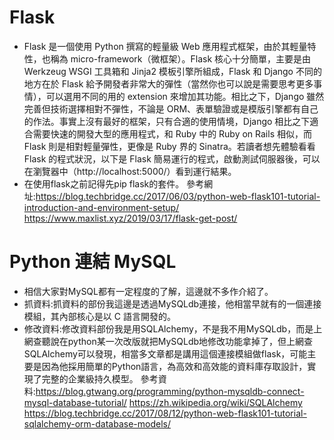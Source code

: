 # Flask
- Flask 是一個使用 Python 撰寫的輕量級 Web 應用程式框架，由於其輕量特性，也稱為 micro-framework（微框架）。Flask 核心十分簡單，主要是由 Werkzeug WSGI 工具箱和 Jinja2 模板引擎所組成，Flask 和 Django 不同的地方在於 Flask 給予開發者非常大的彈性（當然你也可以說是需要思考更多事情），可以選用不同的用的 extension 來增加其功能。相比之下，Django 雖然完善但技術選擇相對不彈性，不論是 ORM、表單驗證或是模版引擎都有自己的作法。事實上沒有最好的框架，只有合適的使用情境，Django 相比之下適合需要快速的開發大型的應用程式，和 Ruby 中的 Ruby on Rails 相似，而 Flask 則是相對輕量彈性，更像是 Ruby 界的 Sinatra。若讀者想先體驗看看 Flask 的程式狀況，以下是 Flask 簡易運行的程式，啟動測試伺服器後，可以在瀏覽器中（http://localhost:5000/）看到運行結果。
- 在使用flask之前記得先pip flask的套件。
參考網址:https://blog.techbridge.cc/2017/06/03/python-web-flask101-tutorial-introduction-and-environment-setup/ https://www.maxlist.xyz/2019/03/17/flask-get-post/ 

# Python 連結 MySQL
- 相信大家對MySQL都有一定程度的了解，這邊就不多作介紹了。
- 抓資料:抓資料的部份我這邊是透過MySQLdb連接，他相當早就有的一個連接模組，其內部核心是以 C 語言開發的。
- 修改資料:修改資料部份我是用SQLAlchemy，不是我不用MySQLdb，而是上網查聽說在python某一次改版就把MySQLdb地修改功能拿掉了，但上網查SQLAlchemy可以發現，相當多文章都是講用這個連接模組做flask，可能主要是因為他採用簡單的Python語言，為高效和高效能的資料庫存取設計，實現了完整的企業級持久模型。
參考資料:https://blog.gtwang.org/programming/python-mysqldb-connect-mysql-database-tutorial/ https://zh.wikipedia.org/wiki/SQLAlchemy https://blog.techbridge.cc/2017/08/12/python-web-flask101-tutorial-sqlalchemy-orm-database-models/
